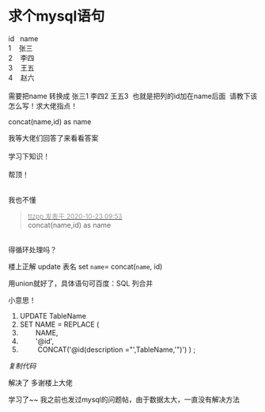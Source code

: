 # 求个mysql语句


id&nbsp; &nbsp;name<br />
1&nbsp; &nbsp; 张三<br />
2&nbsp; &nbsp; 李四<br />
3&nbsp; &nbsp; 王五<br />
4&nbsp; &nbsp; 赵六<br />
<br />
需要把name 转换成 张三1 李四2 王五3&nbsp;&nbsp;也就是把列的id加在name后面&nbsp;&nbsp;请教下该怎么写！求大佬指点！

concat(name,id) as name

我等大佬们回答了来看看答案<br />
<br />
学习下知识！<br />
<br />
帮顶！<br />
<br />
<img src="static/image/smiley/default/lol.gif" smilieid="12" border="0" alt="" /><img src="static/image/smiley/default/lol.gif" smilieid="12" border="0" alt="" /><img src="static/image/smiley/default/lol.gif" smilieid="12" border="0" alt="" />

我也不懂

<div class="quote"><blockquote><font size="2"><a href="https://www.hostloc.com/forum.php?mod=redirect&amp;goto=findpost&amp;pid=9339609&amp;ptid=757484" target="_blank"><font color="#999999">ttzpp 发表于 2020-10-23 09:53</font></a></font><br />
concat(name,id) as name</blockquote></div><br />
得循环处理吗？

楼上正解 update 表名 set `name`= concat(`name`, id)

用union就好了，具体语句可百度：SQL 列合并

小意思！<div class="blockcode"><div id="code_O7F"><ol><li>UPDATE TableName<br /><li>SET NAME = REPLACE (<br /><li>&nbsp; &nbsp; &nbsp; &nbsp; NAME,<br /><li>&nbsp; &nbsp; &nbsp; &nbsp; '@id',<br /><li>&nbsp; &nbsp; &nbsp; &nbsp;&nbsp;&nbsp;CONCAT('@id(description =&quot;',TableName,'&quot;)') ) ;</ol></div><em onclick="copycode($('code_O7F'));">复制代码</em></div>

解决了 多谢楼上大佬

学习了~~ 我之前也发过mysql的问题帖，由于数据太大，一直没有解决方法
